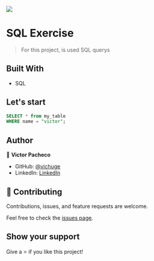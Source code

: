 ![](https://img.shields.io/badge/Microverse-blueviolet)

# SQL Exercise

> For this project, is used SQL querys

## Built With

- SQL

## Let's start

```SQL
SELECT * from my_table
WHERE name = "victor";
```

## Author

👤 **Victor Pacheco**

- GitHub: [@vichuge](https://github.com/vichuge)
- LinkedIn: [LinkedIn](https://www.linkedin.com/in/victor-pacheco-7946aab2/)

## 🤝 Contributing

Contributions, issues, and feature requests are welcome.

Feel free to check the [issues page](https://github.com/vichuge/sql-exercise/issues).

## Show your support

Give a ⭐️ if you like this project!